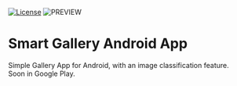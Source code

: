 [![License](https://img.shields.io/badge/License-Apache%202.0-blue.svg)](https://opensource.org/licenses/Apache-2.0)
![PREVIEW](https://github.com/matheusgmaia/Smart-Galley/blob/master/TrainingLogs/Join.jpeg)

# Smart Gallery Android App
Simple Gallery App for Android, with an image classification feature.<br>
Soon in Google Play. 
